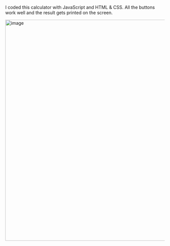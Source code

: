 I coded this calculator with JavaScript and HTML & CSS. All the buttons work well and the result gets printed on the screen. 

<img width="700" alt="image" src="https://user-images.githubusercontent.com/106106321/230331424-da48feb6-fcee-4049-b522-68abeb8501ad.png">
